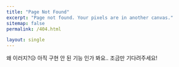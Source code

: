 ```yaml
---
title: "Page Not Found"
excerpt: "Page not found. Your pixels are in another canvas."
sitemap: false
permalink: /404.html

layout: single
---
```


왜 이러지?😥 
아직 구현 안 된 기능 인가 봐요.. 
조금만 기다려주세요!


<script>
  var GOOG_FIXURL_LANG = 'en';
  var GOOG_FIXURL_SITE = '{{ site.url }}'
</script>
<script src="https://linkhelp.clients.google.com/tbproxy/lh/wm/fixurl.js">
</script>
